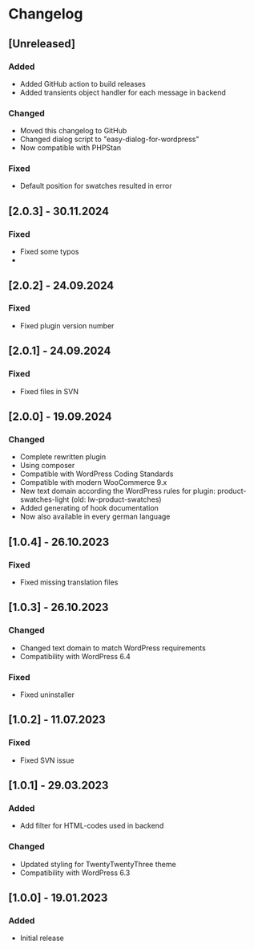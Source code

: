 # Changelog

## [Unreleased]

### Added

- Added GitHub action to build releases
- Added transients object handler for each message in backend

### Changed

- Moved this changelog to GitHub
- Changed dialog script to "easy-dialog-for-wordpress"
- Now compatible with PHPStan

### Fixed

- Default position for swatches resulted in error

## [2.0.3] - 30.11.2024

### Fixed

- Fixed some typos
-

## [2.0.2] - 24.09.2024

### Fixed

- Fixed plugin version number

## [2.0.1] - 24.09.2024

### Fixed

- Fixed files in SVN

## [2.0.0] - 19.09.2024

### Changed

- Complete rewritten plugin
- Using composer
- Compatible with WordPress Coding Standards
- Compatible with modern WooCommerce 9.x
- New text domain according the WordPress rules for plugin: product-swatches-light (old: lw-product-swatches)
- Added generating of hook documentation
- Now also available in every german language

## [1.0.4] - 26.10.2023

### Fixed

- Fixed missing translation files

## [1.0.3] - 26.10.2023

### Changed

- Changed text domain to match WordPress requirements
- Compatibility with WordPress 6.4

### Fixed

- Fixed uninstaller

## [1.0.2] - 11.07.2023

### Fixed

- Fixed SVN issue

## [1.0.1] - 29.03.2023

### Added

- Add filter for HTML-codes used in backend

### Changed

- Updated styling for TwentyTwentyThree theme
- Compatibility with WordPress 6.3

## [1.0.0] - 19.01.2023

### Added

- Initial release
